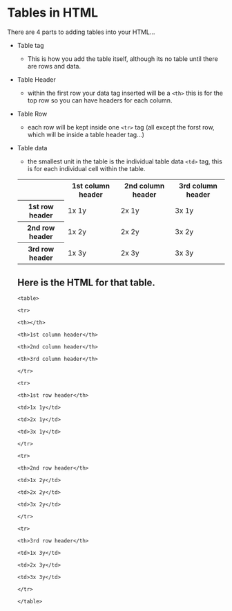 # Tables in HTML
There are 4 parts to adding tables into your HTML...
- Table tag 
    - This is how you add the table itself, although its no table until there are rows and data.
- Table Header
    - within the first row your data tag inserted will be a `<th>` this is for the top row so you can have headers for each column.
- Table Row
    - each row will be kept inside one `<tr>` tag (all except the forst row, which will be inside a table header tag...)
- Table data
    - the smallest unit in the table is the individual table data `<td>` tag, this is for each individual cell within the table.



    <table>
    <tr>
    <th></th>
    <th>1st column header</th>
    <th>2nd column header</th>
    <th>3rd column header</th>
    </tr>

    <tr>
    <th>1st row header</th>
    <td>1x 1y</td>
    <td>2x 1y</td>
    <td>3x 1y</td>
    </tr>
    
    <tr>
    <th>2nd row header</th>
    <td>1x 2y</td>
    <td>2x 2y</td>
    <td>3x 2y</td>
    </tr>
    
    <tr>
    <th>3rd row header</th>
    <td>1x 3y</td>
    <td>2x 3y</td>
    <td>3x 3y</td>
    </tr>
    
    </table> 

    ## Here is the HTML for that table.

    `<table>`

    `<tr>`
    
    `<th></th>`
    
    `<th>1st column header</th>`
    
    `<th>2nd column header</th>`
    
    `<th>3rd column header</th>`
    
    `</tr>`

    
    `<tr>`
    
    `<th>1st row header</th>`
    
    `<td>1x 1y</td>`
    
    `<td>2x 1y</td>`
    
    `<td>3x 1y</td>`
    
    `</tr>`
    
    `<tr>`
    
    `<th>2nd row header</th>`
    
    `<td>1x 2y</td>`
    
    `<td>2x 2y</td>`
    
    `<td>3x 2y</td>`
    
    `</tr>`
    
    `<tr>`
    
    `<th>3rd row header</th>`
    
    `<td>1x 3y</td>`
    
    `<td>2x 3y</td>`
    
    `<td>3x 3y</td>`
    
    `</tr>`
    
    `</table>`